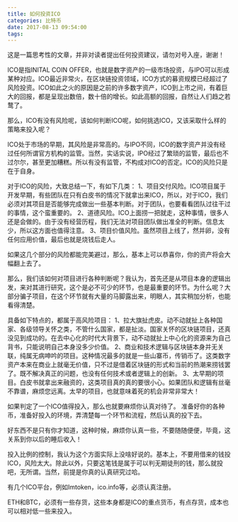 ```yaml
---
title: 如何投资ICO
categories: 比特币
date: 2017-08-13 09:54:00
tags:
---
```

这是一篇思考性的文章，并非对读者提出任何投资建议，请勿对号入座，谢谢！

ICO是指INITAL COIN OFFER，也就是数字资产的一级市场投资，与IPO可以形成某种对应。ICO最近非常火，在区块链投资领域，ICO方式的募资规模已经超过了风险投资。ICO如此之火的原因是之前的许多数字资产，ICO到上市之间，有着巨大的回报，都是呈现出数倍，数十倍的增长。如此高额的回报，自然让人们趋之若鹜了。

那么，ICO有没有风险呢，该如何判断ICO呢，如何挑选ICO，又该采取什么样的策略来投入呢？<!--more-->

ICO处于市场的早期，其风险是非常高的。与IPO不同，ICO的数字资产并没有经过任何所谓官方机构的监管。当然，实话实说，IPO经过了繁琐的监管，最后也不过尔尔，甚至更加糟糕。所以有没有监管，不构成对ICO的否定。ICO的风险只是在于自身。

对于ICO的风险，大致总结一下，有如下几类：
1、项目交付风险。ICO项目属于开发早期，有些团队在只有白皮书的情况下就拿出来ICO，所以，对于ICO，我们必须对其项目是否能够完成做出一些基本判断。对于团队，也要看看团队过往干过的事情，这个蛮重要的。
2、道德风险。ICO上面捞一把就走，这种事情，很多人还是会做的。由于没有经营历程，我们无法对项目团队做出准全的判断。信息太少，所以这方面也值得注意。
3、项目价值风险。虽然项目上线了，然并卵，没有任何应用价值，最后也就是烧钱后走人。

如果这几个部分的风险都能完美避过，那么，基本上可以恭喜你，你的资产将会大幅翻上去了。

那么，我们该如何对项目进行各种判断呢？我认为，首先还是从项目本身的逻辑出发，来对其进行研究，这个是必不可少的环节，也是最重要的环节。为什么呢？大部分骗子项目，在这个环节就有大量的马脚露出来，明眼人，其实稍加分析，也能看得清楚。

具备如下特点的，都属于高风险项目：
1、拉大旗扯虎皮。动不动就扯上各种国家、各级领导关怀之类，不管什么国家，都是扯淡。国家关怀的区块链项目，还真没见到成功的。在去中心化的时代大背景下，动不动就扯上中心化的资源来为自己背书，只能说明自己本身没多少价值。
2、商业和技术逻辑与区块链本身并无关联，纯属无病呻吟的项目。这种情况最多的就是一些山寨币，传销币了。这类数字资产本来在商业上就毫无价值，只不过是借着区块链的形式和当前的热潮来捞钱罢了。既不解决真正的问题，也没有任何技术或者逻辑上的创新。
3、太早期的项目。白皮书就拿出来融资的，这类项目真的真的要很小心。如果团队和逻辑有丝毫不靠谱，麻烦您远离。太早的项目，也就意味着死的机会非常非常大！

如果判定了一个ICO值得投入，那么也就要麻烦你认真对待了。
准备好你的各种币，准备好投入的环境，弄清楚每一个环节和流程，然后认真的投下去。

好东西不是只有你才知道，这种时候，麻烦你认真一些，不要随随便便，毕竟，这关系到你以后的睡后收入！

投入比例的控制，我认为这个方面实际上没啥好说的。基本上，不要用借来的钱投ICO，风险太大。除此以外，只要这笔钱是属于可以判无期徒刑的钱，那么就投吧，无所谓。当然，前提是你真的认真研究过哈。

有几个ICO平台，例如Imtoken，ico.info等，必须认真注册。

ETH和BTC，必须有一些存货，这些本身都是ICO的重点货币，有点存货，成本也可以相对低一些来投入。